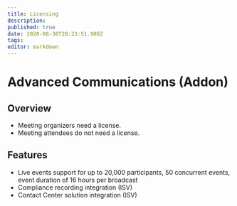 ```yaml
---
title: Licensing
description: 
published: true
date: 2020-08-30T20:23:51.908Z
tags: 
editor: markdown
---
```


# Advanced Communications (Addon)
## Overview
- Meeting organizers need a license. 
- Meeting attendees do not need a license.
## Features
- Live events support for up to 20,000 participants, 50 concurrent events, event duration of 16 hours per broadcast
- Compliance recording integration (ISV)
- Contact Center solution integration (ISV)
